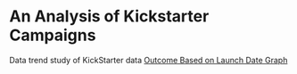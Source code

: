# An Analysis of Kickstarter Campaigns
Data trend study of  KickStarter data
[Outcome Based on Launch Date Graph](kickerstarter-analysis/Resources/Theater_Outcomes_vs_Launch.png)
